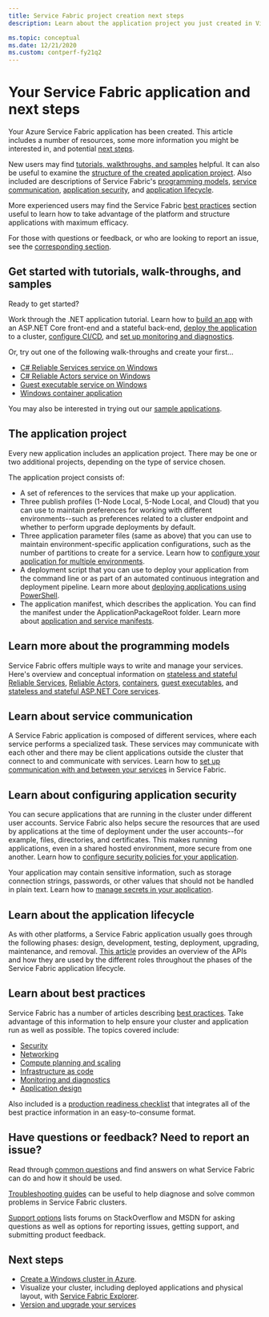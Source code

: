 ```yaml
---
title: Service Fabric project creation next steps 
description: Learn about the application project you just created in Visual Studio.  Learn how to build services using tutorials and learn more about developing services for Service Fabric.

ms.topic: conceptual
ms.date: 12/21/2020
ms.custom: contperf-fy21q2
---
```

# Your Service Fabric application and next steps
Your Azure Service Fabric application has been created. This article includes a number of resources, some more information you might be interested in, and potential [next steps](#next-steps).

New users may find [tutorials, walkthroughs, and samples](#get-started-with-tutorials-walk-throughs-and-samples) helpful. It can also be useful to examine the [structure of the created application project](#the-application-project). Also included are descriptions of Service Fabric's [programming models](#learn-more-about-the-programming-models), [service communication](#learn-about-service-communication), [application security](#learn-about-configuring-application-security), and [application lifecycle](#learn-about-the-application-lifecycle).

More experienced users may find the Service Fabric [best practices](#learn-about-best-practices) section useful to learn how to take advantage of the platform and structure applications with maximum efficacy.

For those with questions or feedback, or who are looking to report an issue, see the [corresponding section](#have-questions-or-feedback--need-to-report-an-issue).

## Get started with tutorials, walk-throughs, and samples
Ready to get started?  

Work through the .NET application tutorial. Learn how to [build an app](service-fabric-tutorial-create-dotnet-app.md) with an ASP.NET Core front-end and a stateful back-end, [deploy the application](service-fabric-tutorial-deploy-app-to-party-cluster.md) to a cluster, [configure CI/CD](service-fabric-tutorial-deploy-app-with-cicd-vsts.md), and [set up monitoring and diagnostics](service-fabric-tutorial-monitoring-aspnet.md).

Or, try out one of the following walk-throughs and create your first...
- [C# Reliable Services service on Windows](service-fabric-reliable-services-quick-start.md) 
- [C# Reliable Actors service on Windows](service-fabric-reliable-actors-get-started.md) 
- [Guest executable service on Windows](quickstart-guest-app.md) 
- [Windows container application](service-fabric-get-started-containers.md) 

You may also be interested in trying out our [sample applications](/samples/browse/?products=azure).

## The application project
Every new application includes an application project. There may be one or two additional projects, depending on the type of service chosen.

The application project consists of:

* A set of references to the services that make up your application.
* Three publish profiles (1-Node Local, 5-Node Local, and Cloud) that you can use to maintain preferences for working with different environments--such as preferences related to a cluster endpoint and whether to perform upgrade deployments by default.
* Three application parameter files (same as above) that you can use to maintain environment-specific application configurations, such as the number of partitions to create for a service. Learn how to [configure your application for multiple environments](service-fabric-manage-multiple-environment-app-configuration.md).
* A deployment script that you can use to deploy your application from the command line or as part of an automated continuous integration and deployment pipeline. Learn more about [deploying applications using PowerShell](service-fabric-deploy-remove-applications.md).
* The application manifest, which describes the application. You can find the manifest under the ApplicationPackageRoot folder. Learn more about [application and service manifests](service-fabric-application-model.md).

## Learn more about the programming models
Service Fabric offers multiple ways to write and manage your services.  Here's overview and conceptual information on [stateless and stateful Reliable Services](service-fabric-reliable-services-introduction.md), [Reliable Actors](service-fabric-reliable-actors-introduction.md), [containers](service-fabric-containers-overview.md), [guest executables](service-fabric-guest-executables-introduction.md), and [stateless and stateful ASP.NET Core services](service-fabric-reliable-services-communication-aspnetcore.md).

## Learn about service communication
A Service Fabric application is composed of different services, where each service performs a specialized task. These services may communicate with each other and there may be client applications outside the cluster that connect to and communicate with services. Learn how to [set up communication with and between your services](service-fabric-connect-and-communicate-with-services.md) in Service Fabric. 

## Learn about configuring application security
You can secure applications that are running in the cluster under different user accounts. Service Fabric also helps secure the resources that are used by applications at the time of deployment under the user accounts--for example, files, directories, and certificates. This makes running applications, even in a shared hosted environment, more secure from one another.  Learn how to [configure security policies for your application](service-fabric-application-runas-security.md).

Your application may contain sensitive information, such as storage connection strings, passwords, or other values that should not be handled in plain text. Learn how to [manage secrets in your application](service-fabric-application-secret-management.md).

## Learn about the application lifecycle
As with other platforms, a Service Fabric application usually goes through the following phases: design, development, testing, deployment, upgrading, maintenance, and removal. [This article](service-fabric-application-lifecycle.md) provides an overview of the APIs and how they are used by the different roles throughout the phases of the Service Fabric application lifecycle.

## Learn about best practices
Service Fabric has a number of articles describing [best practices](./service-fabric-best-practices-overview.md). Take advantage of this information to help ensure your cluster and application run as well as possible.
The topics covered include:
* [Security](./service-fabric-best-practices-security.md)
* [Networking](./service-fabric-best-practices-networking.md)
* [Compute planning and scaling](./service-fabric-best-practices-capacity-scaling.md)
* [Infrastructure as code](./service-fabric-best-practices-infrastructure-as-code.md)
* [Monitoring and diagnostics](./service-fabric-best-practices-monitoring.md)
* [Application design](./service-fabric-best-practices-applications.md)

Also included is a [production readiness checklist](./service-fabric-production-readiness-checklist.md) that integrates all of the best practice information in an easy-to-consume format.

## Have questions or feedback?  Need to report an issue?
Read through [common questions](service-fabric-common-questions.md) and find answers on what Service Fabric can do and how it should be used.

[Troubleshooting guides](https://github.com/Azure/Service-Fabric-Troubleshooting-Guides) can be useful to help diagnose and solve common problems in Service Fabric clusters.

[Support options](service-fabric-support.md) lists forums on StackOverflow and MSDN for asking questions as well as options for reporting issues, getting support, and submitting product feedback.


## Next steps
- [Create a Windows cluster in Azure](service-fabric-tutorial-create-vnet-and-windows-cluster.md).
- Visualize your cluster, including deployed applications and physical layout, with [Service Fabric Explorer](service-fabric-visualizing-your-cluster.md).
- [Version and upgrade your services](service-fabric-application-upgrade-tutorial.md)